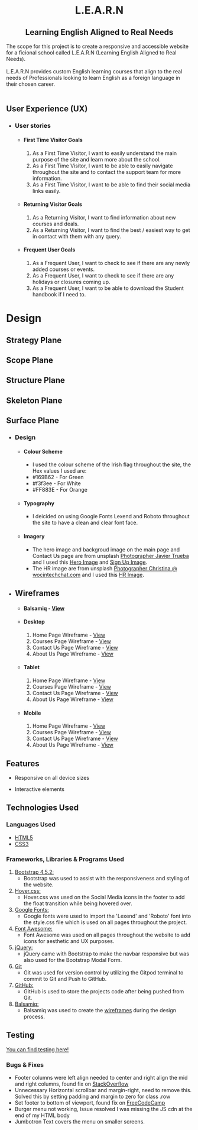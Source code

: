 <h1 align="center">L.E.A.R.N</h1> 
<h2 align="center">Learning English Aligned to Real Needs</h2>
The scope for this project is to create a responsive and accessible website for a ficional school called L.E.A.R.N (Learning English Aligned to Real Needs).
<br/><br/>
L.E.A.R.N provides custom English learning courses that align to the real needs of Professionals looking to learn English as a foreign language in their chosen career.
<br/><br/>

## User Experience (UX)

-   ### User stories

    -   #### First Time Visitor Goals
        1. As a First Time Visitor, I want to easily understand the main purpose of the site and learn more about the school.
        2. As a First Time Visitor, I want to be able to easily navigate throughout the site and to contact the support team for more information.
        3. As a First Time Visitor, I want to be able to find their social media links easily.

    -   #### Returning Visitor Goals
        1. As a Returning Visitor, I want to find information about new courses and deals.
        2. As a Returning Visitor, I want to find the best / easiest way to get in contact with them with any query.

    -   #### Frequent User Goals
        1. As a Frequent User, I want to check to see if there are any newly added courses or events.
        2. As a Frequent User, I want to check to see if there are any holidays or closures coming up.
        3. As a Frequent User, I want to be able to download the Student handbook if I need to.

<h1>Design</h1>

## Strategy Plane

## Scope Plane

## Structure Plane

## Skeleton Plane

## Surface Plane

-   ### Design
    -   #### Colour Scheme
        -   I used the colour scheme of the Irish flag throughout the site, the Hex values I used are:
        -   #169B62 - For Green
        -   #f3f3ee - For White
        -   #FF883E - For Orange
    -   #### Typography
        -   I deicided on using Google Fonts Lexend and Roboto throughout the site to have a clean and clear font face.
    -   #### Imagery
        -   The hero image and backgroud image on the main page and Contact Us page are from unsplash [Photographer Javier Trueba](https://unsplash.com/@javotrueba?utm_source=unsplash&amp;utm_medium=referral&amp;utm_content=creditCopyText) and I used this [Hero Image](https://unsplash.com/photos/iQPr1XkF5F0) and [Sign Up Image](https://unsplash.com/photos/y1GTwSUMRUc).
        -   The HR image are from unsplash [Photographer Christina @ wocintechchat.com](https://unsplash.com/@wocintechchat?utm_source=unsplash&utm_medium=referral&utm_content=creditCopyText) and I used this [HR Image](https://unsplash.com/photos/0Zx1bDv5BNY). 

*   ## Wireframes

    -   #### Balsamiq - [View](https://github.com/KevAndrews/Milestone_Project_1/blob/main/wireframes/Milestone_project_1.bmpr)

    -   #### Desktop
        1.  Home Page Wireframe - [View](https://github.com/KevAndrews/Milestone_Project_1/blob/main/wireframes/desktop/Home%20Page%20Desktop%20Version.png)
        2.  Courses Page Wireframe - [View](https://github.com/KevAndrews/Milestone_Project_1/blob/main/wireframes/desktop/Courses%20Page%20Desktop%20Version.png)
        3.  Contact Us Page Wireframe - [View](https://github.com/KevAndrews/Milestone_Project_1/blob/main/wireframes/desktop/Contact_Sign%20Up%20Page%20Desktop%20Version.png)
        4.  About Us Page Wireframe - [View](https://github.com/KevAndrews/Milestone_Project_1/blob/main/wireframes/desktop/About%20Us%20Page%20Desktop%20Version.png)

    -   #### Tablet
        1.  Home Page Wireframe - [View](https://github.com/KevAndrews/Milestone_Project_1/blob/main/wireframes/tablet/Home%20Page%20Tablet%20Version.png)
        2.  Courses Page Wireframe - [View](https://github.com/KevAndrews/Milestone_Project_1/blob/main/wireframes/tablet/Courses%20Page%20Tablet%20Version.png)
        3.  Contact Us Page Wireframe - [View](https://github.com/KevAndrews/Milestone_Project_1/blob/main/wireframes/tablet/Contact_Sign%20Up%20Page%20Tablet%20Version.png)
        4.  About Us Page Wireframe - [View](https://github.com/KevAndrews/Milestone_Project_1/blob/main/wireframes/tablet/About%20Us%20Page%20Tablet%20Version.png)

    -   #### Mobile
        1.  Home Page Wireframe - [View](https://github.com/KevAndrews/Milestone_Project_1/blob/main/wireframes/mobile/Home%20Page%20Mobile%20Version.png)
        2.  Courses Page Wireframe - [View](https://github.com/KevAndrews/Milestone_Project_1/blob/main/wireframes/mobile/Courses%20Page%20Mobile%20Version.png)
        3.  Contact Us Page Wireframe - [View](https://github.com/KevAndrews/Milestone_Project_1/blob/main/wireframes/mobile/Contact_Sign%20Up%20Page%20Mobile%20Version.png)
        4.  About Us Page Wireframe - [View](https://github.com/KevAndrews/Milestone_Project_1/blob/main/wireframes/mobile/About%20Us%20Page%20Mobile%20Version.png)

## Features

-   Responsive on all device sizes

-   Interactive elements

## Technologies Used

### Languages Used

-   [HTML5](https://en.wikipedia.org/wiki/HTML5)
-   [CSS3](https://en.wikipedia.org/wiki/Cascading_Style_Sheets)

### Frameworks, Libraries & Programs Used

1. [Bootstrap 4.5.2:](https://getbootstrap.com/docs/4.5/getting-started/introduction/)
    - Bootstrap was used to assist with the responsiveness and styling of the website.
2. [Hover.css:](https://ianlunn.github.io/Hover/)
    - Hover.css was used on the Social Media icons in the footer to add the float transition while being hovered over.
3. [Google Fonts:](https://fonts.google.com/)
    - Google fonts were used to import the 'Lexend' and 'Roboto' font into the style.css file which is used on all pages throughout the project.
4. [Font Awesome:](https://fontawesome.com/)
    - Font Awesome was used on all pages throughout the website to add icons for aesthetic and UX purposes.
5. [jQuery:](https://jquery.com/)
    - jQuery came with Bootstrap to make the navbar responsive but was also used for the Bootstrap Modal Form.
6. [Git](https://git-scm.com/)
    - Git was used for version control by utilizing the Gitpod terminal to commit to Git and Push to GitHub.
7. [GitHub:](https://github.com/)
    - GitHub is used to store the projects code after being pushed from Git.
8. [Balsamiq:](https://balsamiq.com/)
    - Balsamiq was used to create the [wireframes](https://github.com/KevAndrews/Milestone_Project_1/tree/main/wireframes) during the design process.

## Testing
[You can find testing here!](https://github.com/KevAndrews/Milestone_Project_1/blob/main/TESTING.md)

### Bugs & Fixes

-   Footer columns were left align needed to center and right align the mid and right columns, found fix on [StackOverflow](https://stackoverflow.com/questions/42442323/bootstrap-col-align-right)
-   Unnecessary Horizontal scrollbar and margin-right, need to remove this. Solved this by setting padding and margin to zero for class .row
-   Set footer to bottom of viewport, found fix on [FreeCodeCamp](https://www.freecodecamp.org/news/how-to-keep-your-footer-where-it-belongs-59c6aa05c59c/)
-   Burger menu not working, Issue resolved I was missing the JS cdn at the end of my HTML body
-   Jumbotron Text covers the menu on smaller screens.
